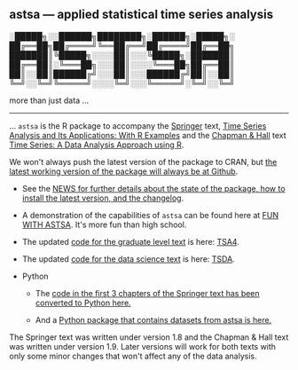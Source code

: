 ## astsa &mdash; applied statistical time series analysis


░█████╗░░██████╗████████╗░██████╗░█████╗░
██╔══██╗██╔════╝╚══██╔══╝██╔════╝██╔══██╗
███████║╚█████╗░░░░██║░░░╚█████╗░███████║
██╔══██║░╚═══██╗░░░██║░░░░╚═══██╗██╔══██║
██║░░██║██████╔╝░░░██║░░░██████╔╝██║░░██║
╚═╝░░╚═╝╚═════╝░░░░╚═╝░░░╚═════╝░╚═╝░░╚═╝


more than just data ...

---

... `astsa` is the R package to accompany the [Springer](https://link.springer.com/book/10.1007/978-3-319-52452-8) text, [Time Series Analysis and Its Applications: With R Examples](http://www.stat.pitt.edu/stoffer/tsa4/)  and the [Chapman & Hall](https://www.routledge.com/Time-Series-A-Data-Analysis-Approach-Using-R/Shumway-Stoffer/p/book/9780367221096) text  [Time Series: A Data Analysis Approach using R](http://www.stat.pitt.edu/stoffer/tsda/). 


We won't always push the latest version of the package to CRAN, but [the latest working version of the package will always be at Github](https://github.com/nickpoison/astsa/).

* See the [NEWS for further details about the state of the package, how to install the latest version, and the changelog](https://github.com/nickpoison/astsa/blob/master/NEWS.md).


* A demonstration of the capabilities of `astsa` can be found here at
[FUN WITH ASTSA](https://github.com/nickpoison/astsa/blob/master/fun_with_astsa/fun_with_astsa.md).  It's more fun than high school.


* The updated [code for the graduate level text](https://github.com/nickpoison/tsa4/blob/master/textRcode.md) is here: [TSA4](https://github.com/nickpoison/tsa4).

* The updated [code for the data science text](https://github.com/nickpoison/tsda/blob/master/Rcode.md) is here: [TSDA](https://github.com/nickpoison/tsda).

* Python

   - The [code in the first 3 chapters of the Springer text has been converted to Python here.](https://github.com/borisgarbuzov/tsa4-python/tree/master/src) 

   - And a [Python package that contains datasets from astsa is here.](https://pypi.org/project/astsadata/)

The Springer text was written under version 1.8 and the Chapman & Hall text was written under version 1.9. Later versions will work for both texts with only some minor changes that won't affect any of the data analysis. 



